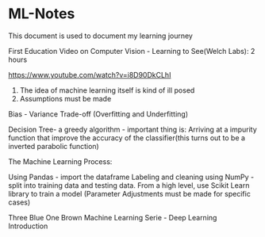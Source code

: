 # ML-Notes
This document is used to document my learning journey 

First Education Video on Computer Vision - Learning to See(Welch Labs): 2 hours

https://www.youtube.com/watch?v=i8D90DkCLhI

1. The idea of machine learning itself is kind of ill posed
2. Assumptions must be made

Bias - Variance Trade-off (Overfitting and Underfitting)

Decision Tree- a greedy algorithm - important thing is: Arriving at a impurity function that improve the accuracy of the classifier(this turns out to be a inverted parabolic function)

The Machine Learning Process: 

Using Pandas - import the dataframe
Labeling and cleaning using NumPy - split into training data and testing data.
From a high level, use Scikit Learn library to train a model (Parameter Adjustments must be made for specific cases)

Three Blue One Brown Machine Learning Serie - Deep Learning Introduction
